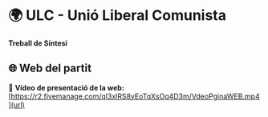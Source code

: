 # 🌍 ULC - Unió Liberal Comunista

**Treball de Síntesi**  

## 🌐 Web del partit

🔗 **Vídeo de presentació de la web:**  
[https://r2.fivemanage.com/ql3xlRS8yEoTqXsOq4D3m/VdeoPginaWEB.mp4](url)
